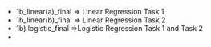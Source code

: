 * 1b_linear(a)_final => Linear Regression Task 1 
* 1b_linear(b)_final => Linear Regression Task 2
* 1b) logistic_final =>Logistic Regression Task 1 and Task 2
* 
